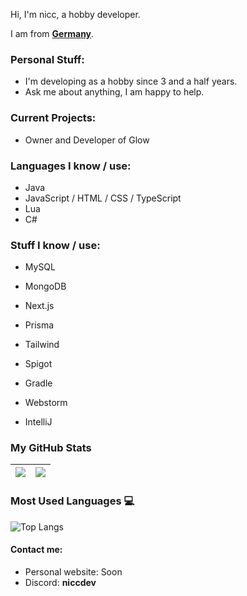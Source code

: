 Hi, 
I'm nicc, a hobby developer.

I am from **[Germany](https://en.wikipedia.org/wiki/Germany)**.

### Personal Stuff:

- I'm developing as a hobby since 3 and a half years.
- Ask me about anything, I am happy to help.

### Current Projects:
- Owner and Developer of Glow

### Languages I know / use:
- Java
- JavaScript / HTML / CSS / TypeScript
- Lua
- C#

### Stuff I know / use:
- MySQL
- MongoDB
- Next.js
- Prisma
- Tailwind
- Spigot
- Gradle
  
- Webstorm
- IntelliJ

### My GitHub Stats
|<img src="https://github-readme-stats.vercel.app/api?username=niccdevs&&show_icons=true&count_private=true&include_all_commits=true"/>|<img src="https://github-readme-streak-stats.herokuapp.com/?user=niccdevs"/>|
|---|---|

### Most Used Languages 💻

![Top Langs](https://github-readme-stats.vercel.app/api/top-langs/?username=niccdevs&langs_count=8)

#### Contact me:

- Personal website: Soon
- Discord: **niccdev**
  
